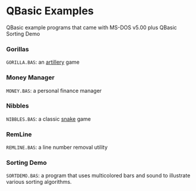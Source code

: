# QBasic Examples
QBasic example programs that came with MS-DOS v5.00 plus QBasic Sorting Demo

### Gorillas
`GORILLA.BAS`: an [artillery](https://en.wikipedia.org/wiki/Artillery_game) game

### Money Manager
`MONEY.BAS`: a personal finance manager

### Nibbles
`NIBBLES.BAS`: a classic [snake](https://en.wikipedia.org/wiki/Snake_(video_game_genre)) game

### RemLine
`REMLINE.BAS`: a line number removal utility

### Sorting Demo
`SORTDEMO.BAS`: a program that uses multicolored bars and sound to illustrate various sorting algorithms.

